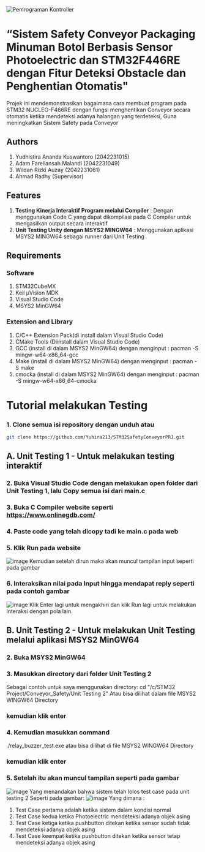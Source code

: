 ![Pemrograman Kontroller](https://github.com/user-attachments/assets/977d7482-1f11-41cc-a148-aa2b2e7feb5b)
# “Sistem Safety Conveyor Packaging Minuman Botol Berbasis Sensor Photoelectric dan STM32F446RE dengan Fitur Deteksi Obstacle dan Penghentian Otomatis"
 
 Projek ini mendemonstrasikan bagaimana cara membuat program pada STM32 NUCLEO-F466RE dengan fungsi menghentikan Conveyor secara otomatis ketika mendeteksi adanya halangan yang terdeteksi, Guna meningkatkan Sistem Safety pada Conveyor

 ## Authors
1. Yudhistira Ananda Kuswantoro (2042231015)
2. Adam Fareliansah Malandi (2042231049)
3. Wildan Rizki Auzay (2042231061)
4. Ahmad Radhy (Supervisor)

## Features
1. **Testing Kinerja Interaktif Program melalui Compiler** : Dengan menggunakan Code C yang dapat dikompilasi pada C Compiler untuk mengasilkan output secara interaktif
2. **Unit Testing Unity dengan MSYS2 MINGW64** : Menggunakan aplikasi MSYS2 MINGW64 sebagai runner dari Unit Testing

## Requirements
### Software
1. STM32CubeMX
2. Keil µVision MDK
3. Visual Studio Code
4. MSYS2 MinGW64

### Extension and Library
1. C/C++ Extension Pack(di install dalam Visual Studio Code)
2. CMake Tools (Diinstall dalam Visual Studio Code)
3. GCC (install di dalam MSYS2 MinGW64) dengan menginput : pacman -S mingw-w64-x86_64-gcc
4. Make (install di dalam MSYS2 MinGW64) dengan menginput : pacman -S make
5. cmocka (install di dalam MSYS2 MinGW64) dengan menginput : pacman -S mingw-w64-x86_64-cmocka

# Tutorial melakukan Testing 
### 1. Clone semua isi repository dengan unduh atau
```bash
git clone https://github.com/Yuhira213/STM32SafetyConveyorPRJ.git
```
## A. Unit Testing 1 - Untuk melakukan testing interaktif
### 2. Buka Visual Studio Code dengan melakukan open folder dari Unit Testing 1, lalu Copy semua isi dari main.c
### 3. Buka C Compiler website seperti https://www.onlinegdb.com/
### 4. Paste code yang telah dicopy tadi ke main.c pada web
### 5. Klik Run pada website
![image](https://github.com/user-attachments/assets/a85101c5-047c-456a-922b-fdf17c03c4e3)
Kemudian setelah dirun maka akan muncul tampilan input seperti pada gambar
### 6. Interaksikan nilai pada Input hingga mendapat reply seperti pada contoh gambar
![image](https://github.com/user-attachments/assets/b6a7f1e8-8da2-43c7-a2c9-a409e1ccba64)
Klik Enter lagi untuk mengakhiri dan klik Run lagi untuk melakukan Interaksi dengan pola lain.

## B. Unit Testing 2 - Untuk melakukan Unit Testing melalui aplikasi MSYS2 MinGW64
### 2. Buka MSYS2 MinGW64
### 3. Masukkan directory dari folder Unit Testing 2
Sebagai contoh untuk saya menggunakan directory:
cd "/c/STM32 Project/Conveyor_Safety/Unit Testing 2"
Atau bisa dilihat dalam file MSYS2 WINGW64 Directory
### kemudian klik enter
### 4. Kemudian masukkan command
./relay_buzzer_test.exe atau bisa dilihat di file MSYS2 WINGW64 Directory
### kemudian klik enter
### 5. Setelah itu akan muncul tampilan seperti pada gambar
![image](https://github.com/user-attachments/assets/f7ebce87-21e5-4ac3-9030-8f70814d8d13)
Yang menandakan bahwa sistem telah lolos test case pada unit testing 2
Seperti pada gambar:
![image](https://github.com/user-attachments/assets/3badce8c-2a92-45e0-b01b-e09aacc452cc)
Yang dimana :
1. Test Case pertama adalah ketika sistem dalam kondisi normal
2. Test Case kedua ketika Photoelectric mendeteksi adanya objek asing
3. Test Case ketiga ketika pushbutton ditekan ketika sensor sudah tidak mendeteksi adanya objek asing
4. Test Case keempat ketika pushbutton ditekan ketika sensor tetap mendeteksi adanya objek asing




